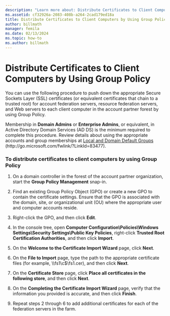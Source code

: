 ```yaml
---
description: "Learn more about: Distribute Certificates to Client Computers by Using Group Policy"
ms.assetid: cf32926a-2083-408b-a264-2cad179ed18a
title: Distribute Certificates to Client Computers by Using Group Policy
author: billmath
manager: femila
ms.date: 02/13/2024
ms.topic: how-to
ms.author: billmath
---
```


# Distribute Certificates to Client Computers by Using Group Policy


You can use the following procedure to push down the appropriate Secure Sockets Layer \(SSL\) certificates \(or equivalent certificates that chain to a trusted root\) for account federation servers, resource federation servers, and Web servers to each client computer in the account partner forest by using Group Policy.

Membership in **Domain Admins** or **Enterprise Admins**, or equivalent, in Active Directory Domain Services \(AD DS\) is the minimum required to complete this procedure.  Review details about using the appropriate accounts and group memberships at [Local and Domain Default Groups](/previous-versions/orphan-topics/ws.10/dd728026(v=ws.10)) \(http:\/\/go.microsoft.com\/fwlink\/?LinkId\=83477\).

### To distribute certificates to client computers by using Group Policy

1.  On a domain controller in the forest of the account partner organization, start the **Group Policy Management** snap\-in.

2.  Find an existing Group Policy Object \(GPO\) or create a new GPO to contain the certificate settings. Ensure that the GPO is associated with the domain, site, or organizational unit \(OU\) where the appropriate user and computer accounts reside.

3.  Right\-click the GPO, and then click **Edit**.

4.  In the console tree, open **Computer Configuration\\Policies\\Windows Settings\\Security Settings\\Public Key Policies**, right\-click **Trusted Root Certification Authorities**, and then click **Import**.

5.  On the **Welcome to the Certificate Import Wizard** page, click **Next**.

6.  On the **File to Import** page, type the path to the appropriate certificate files \(for example, \\\\fs1\\c$\\fs1.cer\), and then click **Next**.

7.  On the **Certificate Store** page, click **Place all certificates in the following store**, and then click **Next**.

8.  On the **Completing the Certificate Import Wizard** page, verify that the information you provided is accurate, and then click **Finish**.

9. Repeat steps 2 through 6 to add additional certificates for each of the federation servers in the farm.
